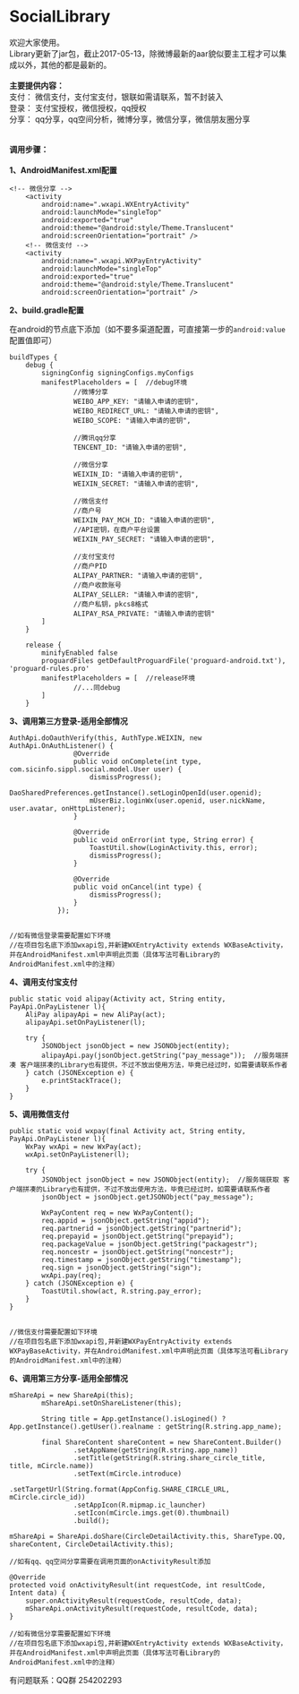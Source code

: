 # SocialLibrary
欢迎大家使用。<br>
Library更新了jar包，截止2017-05-13，除微博最新的aar貌似要主工程才可以集成以外，其他的都是最新的。<br><br>
<B>主要提供内容：</B><br>
支付：
微信支付，支付宝支付，银联如需请联系，暂不封装入<br>
登录：
支付宝授权，微信授权，qq授权<br>
分享：
qq分享，qq空间分析，微博分享，微信分享，微信朋友圈分享
<br><br><br>
<B>调用步骤：</B><br><br>
**1、AndroidManifest.xml配置**

	<!-- 微信分享 -->
        <activity
            android:name=".wxapi.WXEntryActivity"
            android:launchMode="singleTop"
            android:exported="true"
            android:theme="@android:style/Theme.Translucent"
            android:screenOrientation="portrait" />
        <!-- 微信支付 -->
        <activity
            android:name=".wxapi.WXPayEntryActivity"
            android:launchMode="singleTop"
            android:exported="true"
            android:theme="@android:style/Theme.Translucent"
            android:screenOrientation="portrait" />
**2、build.gradle配置**

在android的节点底下添加（如不要多渠道配置，可直接第一步的<code>android:value</code>配置值即可）

	buildTypes {
        debug {
            signingConfig signingConfigs.myConfigs
            manifestPlaceholders = [  //debug环境
                    //微博分享
                    WEIBO_APP_KEY: "请输入申请的密钥",
                    WEIBO_REDIRECT_URL: "请输入申请的密钥",
                    WEIBO_SCOPE: "请输入申请的密钥",

                    //腾讯qq分享
                    TENCENT_ID: "请输入申请的密钥",

                    //微信分享
                    WEIXIN_ID: "请输入申请的密钥",
                    WEIXIN_SECRET: "请输入申请的密钥",

                    //微信支付
                    //商户号
                    WEIXIN_PAY_MCH_ID: "请输入申请的密钥",
                    //API密钥，在商户平台设置
                    WEIXIN_PAY_SECRET: "请输入申请的密钥",

                    //支付宝支付
                    //商户PID
                    ALIPAY_PARTNER: "请输入申请的密钥",
                    //商户收款账号
                    ALIPAY_SELLER: "请输入申请的密钥",
                    //商户私钥，pkcs8格式
                    ALIPAY_RSA_PRIVATE: "请输入申请的密钥"
            ]
        }

        release {
            minifyEnabled false
            proguardFiles getDefaultProguardFile('proguard-android.txt'), 'proguard-rules.pro'
            manifestPlaceholders = [  //release环境
                    //...同debug
            ]
        }


**3、调用第三方登录-适用全部情况**

	AuthApi.doOauthVerify(this, AuthType.WEIXIN, new AuthApi.OnAuthListener() {
                    @Override
                    public void onComplete(int type, com.sicinfo.sippl.social.model.User user) {
                        dismissProgress();
                        DaoSharedPreferences.getInstance().setLoginOpenId(user.openid);
                        mUserBiz.loginWx(user.openid, user.nickName, user.avatar, onHttpListener);
                    }

                    @Override
                    public void onError(int type, String error) {
                        ToastUtil.show(LoginActivity.this, error);
                        dismissProgress();
                    }

                    @Override
                    public void onCancel(int type) {
                        dismissProgress();
                    }
                });

	
	//如有微信登录需要配置如下环境
	//在项目包名底下添加wxapi包,并新建WXEntryActivity extends WXBaseActivity，并在AndroidManifest.xml中声明此页面（具体写法可看Library的AndroidManifest.xml中的注释）

**4、调用支付宝支付**

	public static void alipay(Activity act, String entity, PayApi.OnPayListener l){
        AliPay alipayApi = new AliPay(act);
        alipayApi.setOnPayListener(l);

        try {
            JSONObject jsonObject = new JSONObject(entity);
            alipayApi.pay(jsonObject.getString("pay_message"));  //服务端拼凑 客户端拼凑的Library也有提供，不过不放出使用方法，毕竟已经过时，如需要请联系作者
        } catch (JSONException e) {
            e.printStackTrace();
        }
    }

**5、调用微信支付**

	public static void wxpay(final Activity act, String entity, PayApi.OnPayListener l){
        WxPay wxApi = new WxPay(act);
        wxApi.setOnPayListener(l);

        try {
            JSONObject jsonObject = new JSONObject(entity);  //服务端获取 客户端拼凑的Library也有提供，不过不放出使用方法，毕竟已经过时，如需要请联系作者
            jsonObject = jsonObject.getJSONObject("pay_message");

            WxPayContent req = new WxPayContent();
            req.appid = jsonObject.getString("appid");
            req.partnerid = jsonObject.getString("partnerid");
            req.prepayid = jsonObject.getString("prepayid");
            req.packageValue = jsonObject.getString("packagestr");
            req.noncestr = jsonObject.getString("noncestr");
            req.timestamp = jsonObject.getString("timestamp");
            req.sign = jsonObject.getString("sign");
            wxApi.pay(req);
        } catch (JSONException e) {
            ToastUtil.show(act, R.string.pay_error);
        }
    }

	
	//微信支付需要配置如下环境
	//在项目包名底下添加wxapi包,并新建WXPayEntryActivity extends WXPayBaseActivity，并在AndroidManifest.xml中声明此页面（具体写法可看Library的AndroidManifest.xml中的注释）

**6、调用第三方分享-适用全部情况**

	mShareApi = new ShareApi(this);
            mShareApi.setOnShareListener(this);

            String title = App.getInstance().isLogined() ? App.getInstance().getUser().realname : getString(R.string.app_name);

            final ShareContent shareContent = new ShareContent.Builder()
                    .setAppName(getString(R.string.app_name))
                    .setTitle(getString(R.string.share_circle_title, title, mCircle.name))
                    .setText(mCircle.introduce)
                    .setTargetUrl(String.format(AppConfig.SHARE_CIRCLE_URL, mCircle.circle_id))
                    .setAppIcon(R.mipmap.ic_launcher)
                    .setIcon(mCircle.imgs.get(0).thumbnail)
                    .build();

	mShareApi = ShareApi.doShare(CircleDetailActivity.this, ShareType.QQ, shareContent, CircleDetailActivity.this);

	//如有qq、qq空间分享需要在调用页面的onActivityResult添加

    @Override
    protected void onActivityResult(int requestCode, int resultCode, Intent data) {
        super.onActivityResult(requestCode, resultCode, data);
        mShareApi.onActivityResult(requestCode, resultCode, data);
    }
	
	//如有微信分享需要配置如下环境
	//在项目包名底下添加wxapi包,并新建WXEntryActivity extends WXBaseActivity，并在AndroidManifest.xml中声明此页面（具体写法可看Library的AndroidManifest.xml中的注释）

有问题联系：QQ群 254202293